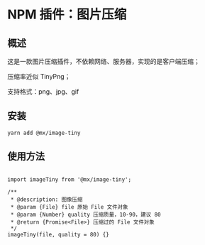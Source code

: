 # NPM 插件：图片压缩

## 概述

这是一款图片压缩插件，不依赖网络、服务器，实现的是客户端压缩；

压缩率近似 TinyPng；

支持格式：png、jpg、gif

## 安装

```
yarn add @mx/image-tiny
```

## 使用方法
```

import imageTiny from '@mx/image-tiny';

/**
 * @description: 图像压缩
 * @param {File} file 原始 File 文件对象
 * @param {Number} quality 压缩质量，10-90，建议 80
 * @return {Promise<File>} 压缩过的 File 文件对象
 */
imageTiny(file, quality = 80) {}

```